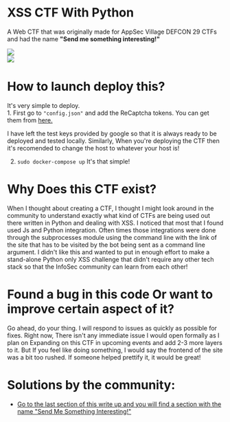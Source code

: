 # XSS CTF With Python
A Web CTF that was originally made for AppSec Village DEFCON 29 CTFs and had the name <b>"Send me something interesting!"</b>

<img src = "https://i.imgur.com/qsWsFf7.png" /><br>
<img src = "https://i.imgur.com/OyedNhN.png" />
<br>

<h1>How to launch deploy this?</h1>

<p>
  It's very simple to deploy.<br> 
  1. First go to <code>"config.json"</code> and add the ReCaptcha tokens. You can get them from <a href = "https://www.google.com/recaptcha/">here.</a><br>
  
  I have left the test keys provided by google so that it is always ready to be deployed and tested locally. Similarly, When you're deploying the CTF then it's recomended to
  change the host to whatever your host is!
  <br>
  
  2. <code>sudo docker-compose up</code> It's that simple!
</p>

<h1>Why Does this CTF exist?</h1>

<p>
  When I thought about creating a CTF, I thought I might look around in the community to understand exactly what kind of CTFs are being used out there written in Python
  and dealing with XSS. I noticed that most that I found used Js and Python integration. Often times those integrations were done through the subprocesses module using
  the command line with the link of the site that has to be visited by the bot being sent as a command line argument. I didn't like this and wanted to put in enough effort
  to make a stand-alone Python only XSS challenge that didn't require any other tech stack so that the InfoSec community can learn from each other!

</p>

<h1>Found a bug in this code Or want to improve certain aspect of it?</h1>

Go ahead, do your thing. I will respond to issues as quickly as possible for fixes. Right now, There isn't any immediate issue I would open formally as I plan on
Expanding on this CTF in upcoming events and add 2-3 more layers to it. But If you feel like doing something, I would say the frontend of the site was a bit too rushed.
If someone helped prettify it, it would be great!

<h1>Solutions by the community: </h1>

<ul>
  <li>
    <a href = "https://www.eivindarvesen.com/blog/2021/08/10/appsec-village-def-con-29-ctf-writeup">Go to the last section of this write up and you will find a section with the name "Send Me Something Interesting!"</a>
  </li>
</ul>

